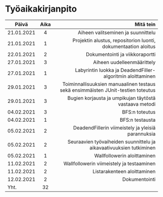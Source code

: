 # **Työaikakirjanpito**

 Päivä        | Aika        | Mitä tein                            |
| ------------- |:--------:| ----------------------------------------:|
| 21.01.2021  | 4 | Aiheen valitseminen ja suunnittelu |
| 21.01.2021 | 1 | Projektin alustus, repositorion luonti, dokumentaation aloitus |
| 22.01.2021 | 2 | Dokumentointi ja viikkoraportti |
| 27.01.2021 | 3 | Aiheen uudelleenmäärittely |
| 27.01.2021 | 1 | Labyrintin luokka ja DeadendFiller-algoritmin aloittaminen |
| 29.01.2021 | 3 | Toiminnallisuuksien manuaalinen testaus sekä ensimmäisten JUnit-testien toteutus |
| 29.01.2021 | 3 | Bugien korjausta ja umpikujan täytöstä vastaava metodi |
| 04.02.2021 | 3 | BFS:n toteutus |
| 04.02.2021 | 1 | BFS:n testausta |
| 05.02.2021 | 2 | DeadendFillerin viimeistely ja yleisiä parannuksia |
| 05.02.2021 | 2 | Seuraavien työvaiheiden suunnittelu ja aikavaativuuksien tutkiminen |
| 05.02.2021 | 1 | Wallfollowerin aloittaminen |
| 11.02.2021 | 2 | Wallfollowerin viimeistely ja testaaminen |
| 11.02.2021 | 2 | Listarakenteen aloittaminen |
| 12.02.2021 | 2 | Dokumentointi |
| Yht. | 32 | |
